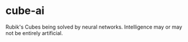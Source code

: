# cube-ai
Rubik's Cubes being solved by neural networks.  Intelligence may or may not be entirely artificial.
